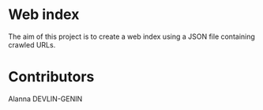 # Web index

The aim of this project is to create a web index using a JSON file containing crawled URLs.

# Contributors

Alanna DEVLIN-GENIN
